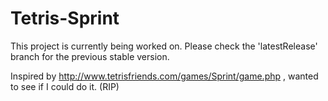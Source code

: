 
# Tetris-Sprint

This project is currently being worked on. Please check the 'latestRelease' branch for the previous stable version.

Inspired by http://www.tetrisfriends.com/games/Sprint/game.php , wanted to see if I could do it. (RIP)

